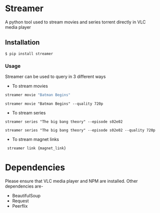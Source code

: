 # Streamer

A python tool used to stream movies and series torrent directly in VLC media player

## Installation

```
$ pip install streamer
```

### Usage
Streamer can be used to query in 3 different ways
- To stream movies

```python
streamer movie "Batman Begins"
```
```
streamer movie "Batman Begins" --quality 720p
```
- To stream series 

```
streamer series "The big bang theory" --episode s02e02
```
```
streamer series "The big bang theory" --episode s02e02 --quality 720p
```

- To stream magnet links

```
 streamer link {magnet_link}
```

# Dependencies

Please ensure that VLC media player and NPM are installed.
Other dependencies are-
- BeautifulSoup
- Request
- Peerflix

